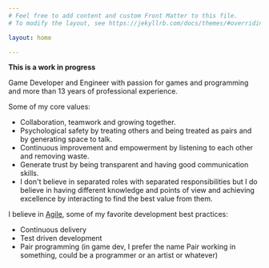 ```yaml
---
# Feel free to add content and custom Front Matter to this file.
# To modify the layout, see https://jekyllrb.com/docs/themes/#overriding-theme-defaults

layout: home

---
```


**This is a work in progress**

Game Developer and Engineer with passion for games and programming and more than 13 years of professional experience.

Some of my core values:

* Collaboration, teamwork and growing together.
* Psychological safety by treating others and being treated as pairs and by generating space to talk.
* Continuous improvement and empowerment by listening to each other and removing waste.
* Generate trust by being transparent and having good communication skills.
* I don't believe in separated roles with separated responsibilities but I do believe in having different knowledge and points of view and achieving excellence by interacting to find the best value from them. 

I believe in [Agile](http://agilemanifesto.org/), some of my favorite development best practices:

* Continuous delivery
* Test driven development
* Pair programming (in game dev, I prefer the name Pair working in something, could be a programmer or an artist or whatever)